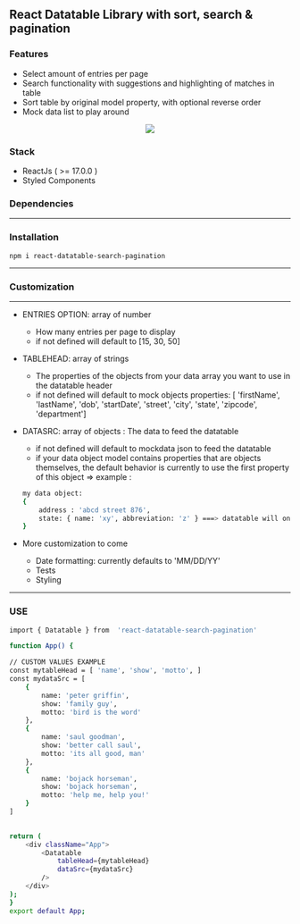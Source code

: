 ## React Datatable Library with sort, search & pagination
### Features
- Select amount of entries per page
- Search functionality with suggestions and highlighting of matches in table
- Sort table by original model property, with optional reverse order
- Mock data list to play around

<p align="center">
    <img src="./public/img/Screenshot 2022-01-08 at 18.35.22.png">
</p>

### Stack
- ReactJs ( >= 17.0.0 )
- Styled Components

### Dependencies


---
### Installation
`npm i react-datatable-search-pagination`

---
### Customization
---
- ENTRIES OPTION: array of number
    - How many entries per page to display
    - if not defined will default to [15, 30, 50]

- TABLEHEAD: array of strings
    - The properties of the objects from your data array you want to use in the datatable header
    - if not defined will default to mock objects properties:
[ 'firstName', 'lastName', 'dob', 'startDate', 'street', 'city', 'state', 'zipcode', 'department']


- DATASRC: array of objects : The data to feed the datatable
    - if not defined will default to mockdata json to feed the datatable
    - if your data object model contains properties that are objects themselves, the default behavior is currently to use the first property of this object
    => example :  
    ```bash
    my data object:
    {   
        address : 'abcd street 876',
        state: { name: 'xy', abbreviation: 'z' } ===> datatable will only display the state name
    } 
    ```
    
- More customization to come
    - Date formatting: currently defaults to 'MM/DD/YY'
    - Tests
    - Styling

---
### USE
```bash
import { Datatable } from  'react-datatable-search-pagination' 

function App() {

// CUSTOM VALUES EXAMPLE
const mytableHead = [ 'name', 'show', 'motto', ]
const mydataSrc = [
    {
        name: 'peter griffin',
        show: 'family guy',
        motto: 'bird is the word'
    },
    {
        name: 'saul goodman',
        show: 'better call saul',
        motto: 'its all good, man'
    },
    {
        name: 'bojack horseman',
        show: 'bojack horseman',
        motto: 'help me, help you!'
    }
]
 

return (
    <div className="App">
        <Datatable
            tableHead={mytableHead}
            dataSrc={mydataSrc}
        />
    </div>
);
}
export default App;
```




